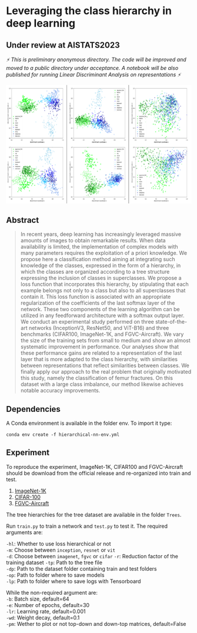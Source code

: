 # Leveraging the class hierarchy in deep learning
## Under review at AISTATS2023

*⚡ This is preliminary anonymous directory. The code will be improved and moved to a public directory under acceptance. A notebook will be also published for running Linear Discriminant Analysis on representations ⚡*

![](assets/lda.PNG)


## Abstract 

> In recent years, deep learning has increasingly leveraged massive amounts of images to obtain remarkable results. When data availability is limited, the implementation of complex models with many parameters requires the exploitation of a priori knowledge. We propose here a classification method aiming at integrating such knowledge of the classes, expressed in the form of a hierarchy, in which the classes are organized according to a tree structure expressing the inclusion of classes in superclasses. We propose a loss function that incorporates this hierarchy, by stipulating that each example belongs not only to a class but also to all superclasses that contain it. This loss function is associated with an appropriate regularization of the coefficients of the last softmax layer of the network. These two components of the learning algorithm can be utilized in any feedforward architecture with a softmax output layer. We conduct an experimental study performed on three state-of-the-art networks (InceptionV3, ResNet50, and ViT-B16) and three benchmarks (CIFAR100, ImageNet-1K, and FGVC-Aircraft). We vary the size of the training sets from small to medium and show an almost systematic improvement in performance. Our analyses show that these performance gains are related to a representation of the last layer that is more adapted to the class hierarchy, with similarities between representations that reflect similarities between classes. We finally apply our approach to the real problem that originally motivated this study, namely the classification of femur fractures. On this dataset with a large class imbalance, our method likewise achieves notable accuracy improvements.  

## Dependencies
A Conda environment is available in the folder env. To import it type:
```
conda env create -f hierarchical-nn-env.yml
```

## Experiment
To reproduce the experiment, ImageNet-1K, CIFAR100 and FGVC-Aircraft should be download from the official release and re-organized into train and test.  
1. [ImageNet-1K](https://www.image-net.org/challenges/LSVRC/index.php)  
2. [CIFAR-100](https://www.cs.toronto.edu/~kriz/cifar.html)  
3. [FGVC-Aircraft](https://www.robots.ox.ac.uk/~vgg/data/fgvc-aircraft/)    

The tree hierarchies for the tree dataset are available in the folder ```Trees```.  

Run ```train.py``` to train a network and ```test.py``` to test it. The required arguments are:

```-hl```: Whether to use loss hierarchical or not  
```-m```: Choose between ```inception```, ```resnet``` or ```vit```  
```-d```: Choose between ```imagenet```, ```fgvc``` or ```cifar``` 
```-r```: Reduction factor of the training dataset 
```-tp```: Path to the tree file  
```-dp```: Path to the dataset folder containing train and test folders  
```-op```: Path to folder where to save models  
```-lp```: Path to folder where to save logs with Tensorboard 

While the non-required argument are:  
```-b```: Batch size, default=64  
```-e```: Number of epochs, default=30  
```-lr```: Learning rate, default=0.001  
```-wd```: Weight decay, default=0.1  
```-pm```: Wether to plot or not top-down and down-top matrices, default=False  

